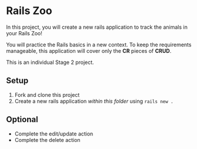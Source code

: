 # Rails Zoo
In this project, you will create a new rails application to track the animals in your Rails Zoo!

You will practice the Rails basics in a new context. To keep the requirements manageable, this application will cover only the **CR** pieces of **CRUD**.

This is an individual Stage 2 project.

## Setup
1. Fork and clone this project
2. Create a new rails application _within this folder_ using  `rails new .`


## Optional
- Complete the edit/update action
- Complete the delete action
